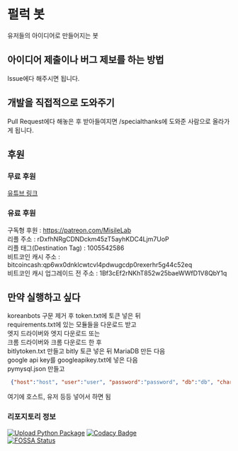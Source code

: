 # 펄럭 봇
유저들의 아이디어로 만들어지는 봇

## 아이디어 제출이나 버그 제보를 하는 방법
Issue에다 해주시면 됩니다.

## 개발을 직접적으로 도와주기
Pull Request에다 해놓은 후 받아들여지면 /specialthanks에 도와준 사람으로 올라가게 됩니다.

## 후원
### 무료 후원
[유튜브 링크](https://www.youtube.com/channel/UCJpQZJtudbnTNjBayE832gg)
### 유료 후원
구독형 후원 : https://patreon.com/MisileLab   
리플 주소 : rDxfhNRgCDNDckm45zT5ayhKDC4Ljm7UoP   
리플 태그(Destination Tag) : 1005542586   
비트코인 캐시 주소 : bitcoincash:qp6wx0dnklcwtcvl4pdwugcdp0rexerhr5g44c52eq   
비트코인 캐시 업그레이드 전 주소 : 1Bf3cEf2rNKhT852w25baeWWfD1V8QbY1q

## 만약 실행하고 싶다
koreanbots 구문 제거 후 token.txt에 토큰 넣은 뒤   
requirements.txt에 있는 모듈들을 다운로드 받고   
엣지 드라이버와 엣지 다운로드 또는   
크롬 드라이버와 크롬 다운로드 한 후   
bitlytoken.txt 만들고 bitly 토큰 넣은 뒤
MariaDB 만든 다음   
google api key를 googleapikey.txt에 넣은 다음   
pymysql.json 만들고
```json
 {"host":"host", "user":"user", "password":"password", "db":"db", "charset":"charset", "port":"port"}
```
여기에 호스트, 유저 등등 넣어서 하면 됨

### 리포지토리 정보
[![Upload Python Package](https://github.com/MisileLab/FurLuck-Bot/actions/workflows/python-publish.yml/badge.svg)](https://github.com/MisileLab/FurLuck-Bot/actions/workflows/python-publish.yml)
[![Codacy Badge](https://app.codacy.com/project/badge/Grade/ee14eb657fa949878096e052166f5c08)](https://www.codacy.com/gh/MisileLab/FurLuck-Bot/dashboard?utm_source=github.com&amp;utm_medium=referral&amp;utm_content=MisileLab/FurLuck-Bot&amp;utm_campaign=Badge_Grade)   
[![FOSSA Status](https://app.fossa.com/api/projects/git%2Bgithub.com%2FMisileLab%2FFurLuck-Bot.svg?type=large)](https://app.fossa.com/projects/git%2Bgithub.com%2FMisileLab%2FFurLuck-Bot?ref=badge_large)

